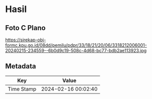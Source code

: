 # Hasil

## Foto C Plano

https://sirekap-obj-formc.kpu.go.id/08dd/pemilu/pdpr/33/18/21/20/06/3318212006001-20240215-234559--6b0d9c19-508c-4d68-bc77-bdb2ae113923.jpg


## Metadata

| Key        | Value               |
| ---------- | ------------------- |
| Time Stamp | 2024-02-16 00:02:40 |



